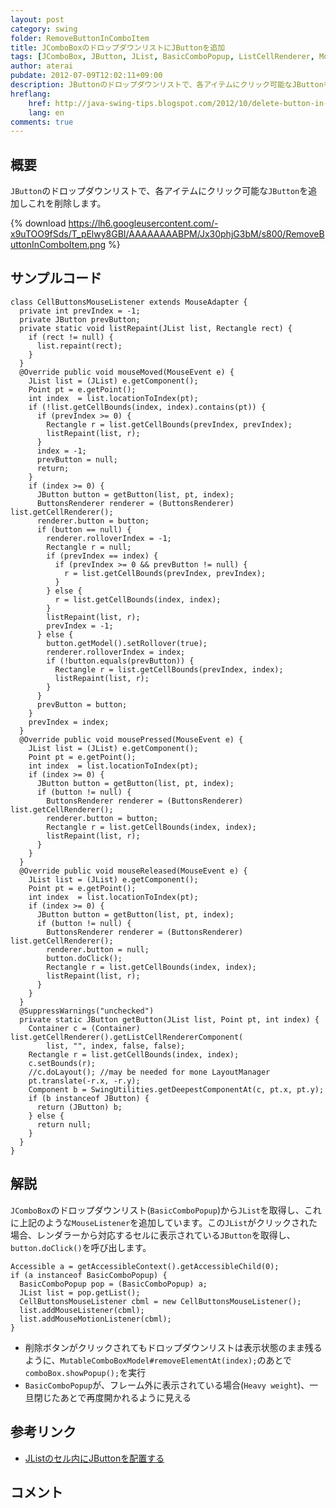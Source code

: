 ```yaml
---
layout: post
category: swing
folder: RemoveButtonInComboItem
title: JComboBoxのドロップダウンリストにJButtonを追加
tags: [JComboBox, JButton, JList, BasicComboPopup, ListCellRenderer, MouseListener]
author: aterai
pubdate: 2012-07-09T12:02:11+09:00
description: JButtonのドロップダウンリストで、各アイテムにクリック可能なJButtonを追加しこれを削除します。
hreflang:
    href: http://java-swing-tips.blogspot.com/2012/10/delete-button-in-jcombobox-popup-menu.html
    lang: en
comments: true
---
```

## 概要
`JButton`のドロップダウンリストで、各アイテムにクリック可能な`JButton`を追加しこれを削除します。

{% download https://lh6.googleusercontent.com/-x9uTOO9fSds/T_pElwy8GBI/AAAAAAAABPM/Jx30phjG3bM/s800/RemoveButtonInComboItem.png %}

## サンプルコード
<pre class="prettyprint"><code>class CellButtonsMouseListener extends MouseAdapter {
  private int prevIndex = -1;
  private JButton prevButton;
  private static void listRepaint(JList list, Rectangle rect) {
    if (rect != null) {
      list.repaint(rect);
    }
  }
  @Override public void mouseMoved(MouseEvent e) {
    JList list = (JList) e.getComponent();
    Point pt = e.getPoint();
    int index  = list.locationToIndex(pt);
    if (!list.getCellBounds(index, index).contains(pt)) {
      if (prevIndex &gt;= 0) {
        Rectangle r = list.getCellBounds(prevIndex, prevIndex);
        listRepaint(list, r);
      }
      index = -1;
      prevButton = null;
      return;
    }
    if (index &gt;= 0) {
      JButton button = getButton(list, pt, index);
      ButtonsRenderer renderer = (ButtonsRenderer) list.getCellRenderer();
      renderer.button = button;
      if (button == null) {
        renderer.rolloverIndex = -1;
        Rectangle r = null;
        if (prevIndex == index) {
          if (prevIndex &gt;= 0 &amp;&amp; prevButton != null) {
            r = list.getCellBounds(prevIndex, prevIndex);
          }
        } else {
          r = list.getCellBounds(index, index);
        }
        listRepaint(list, r);
        prevIndex = -1;
      } else {
        button.getModel().setRollover(true);
        renderer.rolloverIndex = index;
        if (!button.equals(prevButton)) {
          Rectangle r = list.getCellBounds(prevIndex, index);
          listRepaint(list, r);
        }
      }
      prevButton = button;
    }
    prevIndex = index;
  }
  @Override public void mousePressed(MouseEvent e) {
    JList list = (JList) e.getComponent();
    Point pt = e.getPoint();
    int index  = list.locationToIndex(pt);
    if (index &gt;= 0) {
      JButton button = getButton(list, pt, index);
      if (button != null) {
        ButtonsRenderer renderer = (ButtonsRenderer) list.getCellRenderer();
        renderer.button = button;
        Rectangle r = list.getCellBounds(index, index);
        listRepaint(list, r);
      }
    }
  }
  @Override public void mouseReleased(MouseEvent e) {
    JList list = (JList) e.getComponent();
    Point pt = e.getPoint();
    int index  = list.locationToIndex(pt);
    if (index &gt;= 0) {
      JButton button = getButton(list, pt, index);
      if (button != null) {
        ButtonsRenderer renderer = (ButtonsRenderer) list.getCellRenderer();
        renderer.button = null;
        button.doClick();
        Rectangle r = list.getCellBounds(index, index);
        listRepaint(list, r);
      }
    }
  }
  @SuppressWarnings("unchecked")
  private static JButton getButton(JList list, Point pt, int index) {
    Container c = (Container) list.getCellRenderer().getListCellRendererComponent(
        list, "", index, false, false);
    Rectangle r = list.getCellBounds(index, index);
    c.setBounds(r);
    //c.doLayout(); //may be needed for mone LayoutManager
    pt.translate(-r.x, -r.y);
    Component b = SwingUtilities.getDeepestComponentAt(c, pt.x, pt.y);
    if (b instanceof JButton) {
      return (JButton) b;
    } else {
      return null;
    }
  }
}
</code></pre>

## 解説
`JComboBox`のドロップダウンリスト(`BasicComboPopup`)から`JList`を取得し、これに上記のような`MouseListener`を追加しています。この`JList`がクリックされた場合、レンダラーから対応するセルに表示されている`JButton`を取得し、`button.doClick()`を呼び出します。

<pre class="prettyprint"><code>Accessible a = getAccessibleContext().getAccessibleChild(0);
if (a instanceof BasicComboPopup) {
  BasicComboPopup pop = (BasicComboPopup) a;
  JList list = pop.getList();
  CellButtonsMouseListener cbml = new CellButtonsMouseListener();
  list.addMouseListener(cbml);
  list.addMouseMotionListener(cbml);
}
</code></pre>

- 削除ボタンがクリックされてもドロップダウンリストは表示状態のまま残るように、`MutableComboBoxModel#removeElementAt(index);`のあとで`comboBox.showPopup();`を実行
- `BasicComboPopup`が、フレーム外に表示されている場合(`Heavy weight`)、一旦閉じたあとで再度開かれるように見える

<!-- dummy comment line for breaking list -->

## 参考リンク
- [JListのセル内にJButtonを配置する](http://ateraimemo.com/Swing/ButtonsInListCell.html)

<!-- dummy comment line for breaking list -->

## コメント
